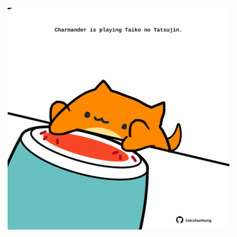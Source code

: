 <!-- built at 15/08/2023, 07:00:55 UTC -->
<p align="center">
  <img width="500" height="500" src="./ReadmeImage.svg">
</p>
